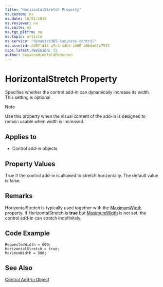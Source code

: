 ```yaml
---
title: "HorizontalStretch Property"
ms.custom: na
ms.date: 10/01/2019
ms.reviewer: na
ms.suite: na
ms.tgt_pltfrm: na
ms.topic: article
ms.service: "dynamics365-business-central"
ms.assetid: dd671414-a7c3-44bd-a860-a8bda61c7913
caps.latest.revision: 15
author: SusanneWindfeldPedersen
---
```


 

# HorizontalStretch Property

Specifies whether the control add-in can dynamically increase its width. This setting is optional.

> [!NOTE]
> Use this property when the visual content of the add-in is designed to remain usable when width is increased. 

## Applies to 
- Control add-in objects

## Property Values
True if the control add-in is allowed to stretch horizontally. The default value is false.

## Remarks
HorizontalStretch is typically used together with the [MaximumWidth](devenv-maximumwidth-property.md) property. If HorizontalStretch is **true** but [MaximumWidth](devenv-maximumwidth-property.md) is not set, the control add-in can stretch indefinitely.

## Code Example
```
RequestedWidth = 600;
HorizontalStretch = true;
MaximumWidth = 800;

```
## See Also  
[Control Add-In Object](../devenv-control-addin-object.md)   
 